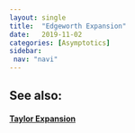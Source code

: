 ```yaml
---
layout: single
title:  "Edgeworth Expansion"
date:   2019-11-02
categories: [Asymptotics]
sidebar: 
 nav: "navi"
---
```


<object data="/assets/statistics/Edgeworth.pdf" type="application/pdf" width="100%" height="100%">
</object>

<h2> See also: </h2>
<h4>
	<a href="/Collections/Mathematics/taylor"> Taylor Expansion </a>
</h4>